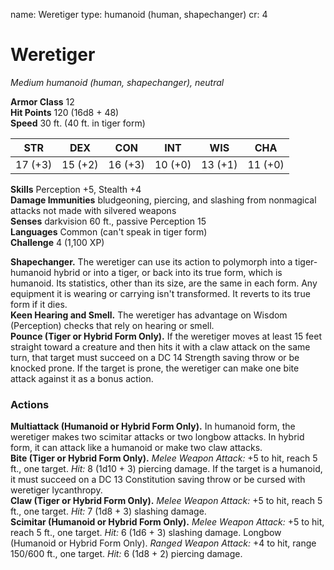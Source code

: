 name: Weretiger type: humanoid (human, shapechanger) cr: 4

# Weretiger
_Medium humanoid (human, shapechanger), neutral_

**Armor Class** 12    
**Hit Points** 120 (16d8 + 48)    
**Speed** 30 ft. (40 ft. in tiger form)

| STR     | DEX     | CON     | INT     | WIS     | CHA     |
| ------- | ------- | ------- | ------- | ------- | ------- |
| 17 (+3) | 15 (+2) | 16 (+3) | 10 (+0) | 13 (+1) | 11 (+0) |

**Skills** Perception +5, Stealth +4    
**Damage Immunities** bludgeoning, piercing, and slashing from nonmagical attacks not made with silvered weapons    
**Senses** darkvision 60 ft., passive Perception 15    
**Languages** Common (can't speak in tiger form)    
**Challenge** 4 (1,100 XP)

**Shapechanger.** The weretiger can use its action to polymorph into a tiger-humanoid hybrid or into a tiger, or back into its true form, which is humanoid. Its statistics, other than its size, are the same in each form. Any equipment it is wearing or carrying isn't transformed. It reverts to its true form if it dies.    
**Keen Hearing and Smell.** The weretiger has advantage on Wisdom (Perception) checks that rely on hearing or smell.    
**Pounce (Tiger or Hybrid Form Only).** If the weretiger moves at least 15 feet straight toward a creature and then hits it with a claw attack on the same turn, that target must succeed on a DC 14 Strength saving throw or be knocked prone. If the target is prone, the weretiger can make one bite attack against it as a bonus action.

### Actions
**Multiattack (Humanoid or Hybrid Form Only).** In humanoid form, the weretiger makes two scimitar attacks or two longbow attacks. In hybrid form, it can attack like a humanoid or make two claw attacks.    
**Bite (Tiger or Hybrid Form Only).** _Melee Weapon Attack:_ +5 to hit, reach 5 ft., one target. _Hit:_ 8 (1d10 + 3) piercing damage. If the target is a humanoid, it must succeed on a DC 13 Constitution saving throw or be cursed with weretiger lycanthropy.    
**Claw (Tiger or Hybrid Form Only).** _Melee Weapon Attack:_ +5 to hit, reach 5 ft., one target. _Hit:_ 7 (1d8 + 3) slashing damage.    
**Scimitar (Humanoid or Hybrid Form Only).** _Melee Weapon Attack:_ +5 to hit, reach 5 ft., one target. _Hit:_ 6 (1d6 + 3) slashing damage. Longbow (Humanoid or Hybrid Form Only). _Ranged Weapon Attack:_ +4 to hit, range 150/600 ft., one target. _Hit:_ 6 (1d8 + 2) piercing damage.